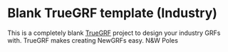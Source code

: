 # Blank TrueGRF template (Industry)

This is a completely blank [TrueGRF](https://truegrf.truebrain.nl/) project to design your industry GRFs with.
TrueGRF makes creating NewGRFs easy.
N&W Poles
